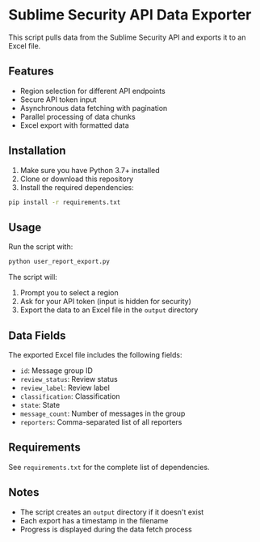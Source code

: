 # Sublime Security API Data Exporter

This script pulls data from the Sublime Security API and exports it to an Excel file.

## Features

- Region selection for different API endpoints
- Secure API token input
- Asynchronous data fetching with pagination
- Parallel processing of data chunks
- Excel export with formatted data

## Installation

1. Make sure you have Python 3.7+ installed
2. Clone or download this repository
3. Install the required dependencies:

```bash
pip install -r requirements.txt
```

## Usage

Run the script with:

```bash
python user_report_export.py
```

The script will:
1. Prompt you to select a region
2. Ask for your API token (input is hidden for security)
3. Export the data to an Excel file in the `output` directory

## Data Fields

The exported Excel file includes the following fields:
- `id`: Message group ID
- `review_status`: Review status
- `review_label`: Review label
- `classification`: Classification
- `state`: State
- `message_count`: Number of messages in the group
- `reporters`: Comma-separated list of all reporters

## Requirements

See `requirements.txt` for the complete list of dependencies.

## Notes

- The script creates an `output` directory if it doesn't exist
- Each export has a timestamp in the filename
- Progress is displayed during the data fetch process